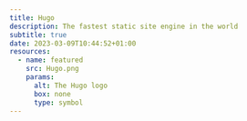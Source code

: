 ```yaml
---
title: Hugo
description: The fastest static site engine in the world
subtitle: true
date: 2023-03-09T10:44:52+01:00
resources:
  - name: featured
    src: Hugo.png
    params:
      alt: The Hugo logo
      box: none
      type: symbol
---
```

